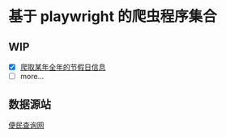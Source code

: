 # 基于 playwright 的爬虫程序集合

## WIP

- [x] [爬取某年全年的节假日信息](./src/spiders/holiday.ts)
- [ ] more...

## 数据源站

[便民查询网](https://wannianrili.bmcx.com/)